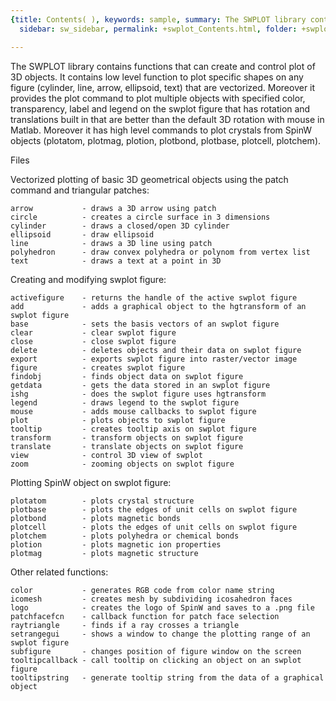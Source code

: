 ```yaml
---
{title: Contents( ), keywords: sample, summary: The SWPLOT library contains functions that can create and control plot of,
  sidebar: sw_sidebar, permalink: +swplot_Contents.html, folder: +swplot, mathjax: 'true'}

---
```

  The SWPLOT library contains functions that can create and control plot of
  3D objects. It contains low level function to plot specific shapes on any
  figure (cylinder, line, arrow, ellipsoid, text) that are vectorized.
  Moreover it provides the plot command to plot multiple objects with
  specified color, transparency, label and legend on the swplot figure that
  has rotation and translations built in that are better than the default
  3D rotation with mouse in Matlab. Moreover it has high level commands to
  plot crystals from SpinW objects (plotatom, plotmag, plotion, plotbond,
  plotbase, plotcell, plotchem).
 
  Files
 
  Vectorized plotting of basic 3D geometrical objects using the patch
  command and triangular patches:
 
    arrow           - draws a 3D arrow using patch
    circle          - creates a circle surface in 3 dimensions
    cylinder        - draws a closed/open 3D cylinder
    ellipsoid       - draw ellipsoid
    line            - draws a 3D line using patch
    polyhedron      - draw convex polyhedra or polynom from vertex list
    text            - draws a text at a point in 3D
 
  Creating and modifying swplot figure:
 
    activefigure    - returns the handle of the active swplot figure
    add             - adds a graphical object to the hgtransform of an swplot figure
    base            - sets the basis vectors of an swplot figure
    clear           - clear swplot figure
    close           - close swplot figure
    delete          - deletes objects and their data on swplot figure
    export          - exports swplot figure into raster/vector image
    figure          - creates swplot figure
    findobj         - finds object data on swplot figure
    getdata         - gets the data stored in an swplot figure
    ishg            - does the swplot figure uses hgtransform
    legend          - draws legend to the swplot figure
    mouse           - adds mouse callbacks to swplot figure
    plot            - plots objects to swplot figure
    tooltip         - creates tooltip axis on swplot figure
    transform       - transform objects on swplot figure
    translate       - translate objects on swplot figure
    view            - control 3D view of swplot
    zoom            - zooming objects on swplot figure
 
  Plotting SpinW object on swplot figure:
 
    plotatom        - plots crystal structure
    plotbase        - plots the edges of unit cells on swplot figure
    plotbond        - plots magnetic bonds
    plotcell        - plots the edges of unit cells on swplot figure
    plotchem        - plots polyhedra or chemical bonds
    plotion         - plots magnetic ion properties
    plotmag         - plots magnetic structure
 
  Other related functions:
 
    color           - generates RGB code from color name string
    icomesh         - creates mesh by subdividing icosahedron faces
    logo            - creates the logo of SpinW and saves to a .png file
    patchfacefcn    - callback function for patch face selection
    raytriangle     - finds if a ray crosses a triangle
    setrangegui     - shows a window to change the plotting range of an swplot figure
    subfigure       - changes position of figure window on the screen
    tooltipcallback - call tooltip on clicking an object on an swplot figure
    tooltipstring   - generate tooltip string from the data of a graphical object
 